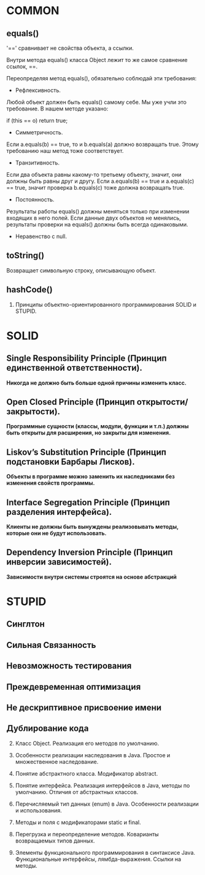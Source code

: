 # COMMON

## equals()

'==' сравнивает не свойства объекта, а ссылки.

Внутри метода equals() класса Object лежит то же самое сравнение ссылок, ==.

Переопределяя метод equals(), обязательно соблюдай эти требования:

* Рефлексивность.

Любой объект должен быть equals() самому себе.
Мы уже учли это требование. В нашем методе указано:

if (this == o) return true;

* Симметричность.

Если a.equals(b) == true, то и b.equals(a) должно возвращать true.
Этому требованию наш метод тоже соответствует.

* Транзитивность.

Если два объекта равны какому-то третьему объекту, значит, они должны быть равны друг и другу.
Если a.equals(b) == true и a.equals(c) == true, значит проверка b.equals(c) тоже должна возвращать true.

* Постоянность.

Результаты работы equals() должны меняться только при изменении входящих в него полей. Если данные двух объектов не
менялись, результаты проверки на equals() должны быть всегда одинаковыми.

* Неравенство с null.

## toString()

Возвращает символьную строку, описывающую объект.

## hashCode()

1. Принципы объектно-ориентированного программирования SOLID и STUPID.

# SOLID

## Single Responsibility Principle (Принцип единственной ответственности).

**Никогда не должно быть больше одной причины изменить класс.**

## Open Closed Principle (Принцип открытости/закрытости).

**Программные сущности (классы, модули, функции и т.п.) должны быть открыты для расширения, но закрыты для изменения.**

## Liskov’s Substitution Principle (Принцип подстановки Барбары Лисков).

**Объекты в программе можно заменить их наследниками без изменения свойств программы.**

## Interface Segregation Principle (Принцип разделения интерфейса).

**Клиенты не должны быть вынуждены реализовывать методы, которые они не будут использовать.**

## Dependency Inversion Principle (Принцип инверсии зависимостей).

**Зависимости внутри системы строятся на основе абстракций**

# STUPID

## Синглтон

## Сильная Связанность

## Невозможность тестирования

## Преждевременная оптимизация

## Не дескриптивное присвоение имени

## Дублирование кода

2. Класс Object. Реализация его методов по умолчанию.

3. Особенности реализации наследования в Java. Простое и множественное наследование.

4. Понятие абстрактного класса. Модификатор abstract.

5. Понятие интерфейса. Реализация интерфейсов в Java, методы по умолчанию. Отличия от абстрактных классов.

6. Перечисляемый тип данных (enum) в Java. Особенности реализации и использования.

7. Методы и поля с модификаторами static и final.

8. Перегрузка и переопределение методов. Коварианты возвращаемых типов данных.

9. Элементы функционального программирования в синтаксисе Java. Функциональные интерфейсы, лямбда-выражения. Ссылки на
   методы.